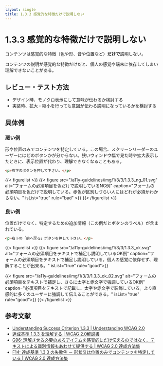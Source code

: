 ```yaml
---
layout: single
title: 1.3.3 感覚的な特徴だけで説明しない
---
```


# 1.3.3 感覚的な特徴だけで説明しない

コンテンツは感覚的な特徴（色や形、音や位置など）**だけで**説明しない。

コンテンツの説明が感覚的な特徴だけだと、個人の感覚や端末に依存してしまい理解できないことがある。

## レビュー・テスト方法

- デザイン時、モノクロ表示にして意味が伝わるか検討する
- 実装時、拡大・縮小を行っても意図が伝わる説明になっているかを検討する

## 具体例

### 悪い例

形や位置のみでコンテンツを特定している。この場合、スクリーンリーダーのユーザーにはどのボタンかが分からない。狭いウィンドウ幅で見た時や拡大表示したときに、表示位置が代わり、理解できなくなることもある。

```html
<p>右下のボタンを押して下さい。</p>
```

{{< figurelist >}}
  {{< figure
    src="/a11y-guidelines/img/1/3/3/1.3.3_ng_01.svg"
    alt="フォームの必須項目を色だけで説明しているNG例"
    caption="フォームの必須項目を色だけで説明している。赤色が区別しづらい人にはどれが必須かわからない。"
    isList="true"
    rule="bad" >}}
{{< /figurelist >}}

### 良い例

位置だけでなく、特定するための追加情報（この例だとボタンのラベル）が含まれている。

```html
<p>右下の「前へ戻る」ボタンを押して下さい。</p>
```

{{< figurelist >}}
  {{< figure
    src="/a11y-guidelines/img/1/3/3/1.3.3_ok.svg"
    alt="フォームの必須項目をテキストで補足し説明しているOK例"
    caption="フォームの必須項目をテキストで補足し説明している。個人の感覚に依存せず、理解することが出来る。"
    isList="true"
    rule="good">}}

  {{< figure
    src="/a11y-guidelines/img/1/3/3/1.3.3_ok_02.svg"
    alt="フォームの必須項目をテキストで補足し、さらに太字と赤文字で強調しているOK例"
    caption="必須項目をテキストで記載し、太字や赤文字で装飾している。より直感的に多くのユーザーに強調して伝えることができる。"
    isList="true"
    rule="good">}}
{{< /figurelist >}}

## 参考文献

- [Understanding Success Criterion 1.3.3 | Understanding WCAG 2.0](https://www.w3.org/TR/UNDERSTANDING-WCAG20/content-structure-separation-understanding.html)
- [達成基準 1.3.3 を理解する | WCAG 2.0解説書](https://waic.jp/docs/UNDERSTANDING-WCAG20/content-structure-separation-understanding.html)
- [G96: 理解させる必要のあるアイテムを感覚的にだけ伝えるのではなく、テキストによる識別情報もあわせて提供する | WCAG 2.0 達成方法集](https://waic.jp/docs/WCAG-TECHS/G96.html)
- [F14: 達成基準 1.3.3 の失敗例 － 形状又は位置のみでコンテンツを特定している | WCAG 2.0 達成方法集](https://waic.jp/docs/WCAG-TECHS/F14.html)
